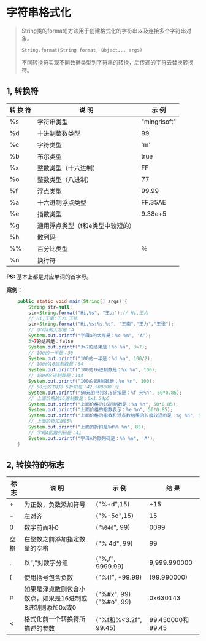# 字符串格式化

>   String类的format()方法用于创建格式化的字符串以及连接多个字符串对象。
>
>   `String.format(String format, Object... args)`
>
>   不同转换符实现不同数据类型到字符串的转换，后传递的字符去替换转换符。

## 1, 转换符

| 转 换 符 | 说  明                           | 示  例       |
| -------- | -------------------------------- | ------------ |
| %s       | 字符串类型                       | "mingrisoft" |
| %d       | 十进制整数类型                   | 99           |
| %c       | 字符类型                         | 'm'          |
| %b       | 布尔类型                         | true         |
| %x       | 整数类型（十六进制）             | FF           |
| %o       | 整数类型（八进制）               | 77           |
| %f       | 浮点类型                         | 99.99        |
| %a       | 十六进制浮点类型                 | FF.35AE      |
| %e       | 指数类型                         | 9.38e+5      |
| %g       | 通用浮点类型（f和e类型中较短的） |              |
| %h       | 散列码                           |              |
| %%       | 百分比类型                       | ％           |
| %n       | 换行符                           |              |

**PS:** 基本上都是对应单词的首字母。

**案例：**

```java
	public static void main(String[] args) {
	    String str=null;
	    str=String.format("Hi,%s", "王力");// Hi,王力
        // Hi,王南:王力.王张
	    str=String.format("Hi,%s:%s.%s", "王南","王力","王张");
        // 字母a的大写是：A 
	    System.out.printf("字母a的大写是：%c %n", 'A');
        3>7的结果是：false
	    System.out.printf("3>7的结果是：%b %n", 3>7);
        // 100的一半是：50
	    System.out.printf("100的一半是：%d %n", 100/2);
        // 100的16进制数是：64 
	    System.out.printf("100的16进制数是：%x %n", 100);
        // 100的8进制数是：144 
	    System.out.printf("100的8进制数是：%o %n", 100);
        // 50元的书打8.5折扣是：42.500000 元
	    System.out.printf("50元的书打8.5折扣是：%f 元%n", 50*0.85);
        // 上面价格的16进制数是：0x1.54p5 
	    System.out.printf("上面价格的16进制数是：%a %n", 50*0.85);
	    System.out.printf("上面价格的指数表示：%e %n", 50*0.85);
	    System.out.printf("上面价格的指数和浮点数结果的长度较短的是：%g %n", 50*0.85);
        // 上面的折扣是85% 
	    System.out.printf("上面的折扣是%d%% %n", 85);
        // 字母A的散列码是：41 
	    System.out.printf("字母A的散列码是：%h %n", 'A');
	}
```



## 2, 转换符的标志



| 标  志 | 说  明                                                   | 示  例                 | 结  果           |
| ------ | -------------------------------------------------------- | ---------------------- | ---------------- |
| +      | 为正数，负数添加符号                                     | ("%+d",15)             | +15              |
| −      | 左对齐                                                   | ("%-5d",15)            | 15               |
| 0      | 数字前面补0                                              | ("`%04d`", 99)         | 0099             |
| 空格   | 在整数之前添加指定数量的空格                             | ("% 4d", 99)           | 99               |
| ,      | 以“,”对数字分组                                          | ("%,f", 9999.99)       | 9,999.990000     |
| (      | 使用括号包含负数                                         | ("%(f", -99.99)        | (99.990000)      |
| #      | 如果是浮点数则包含小数点，如果是16进制或8进制则添加0x或0 | ("%#x", 99)("%#o", 99) | 0x630143         |
| <      | 格式化前一个转换符所描述的参数                           | ("%f和%<3.2f", 99.45)  | 99.450000和99.45 |

